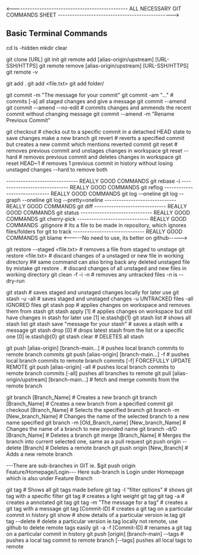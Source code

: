 


<------------------------------------------------ ALL NECESSARY GIT COMMANDS SHEET ------------------------------------------------>



## Basic Terminal Commands
cd
ls -hidden
mkdir
clear


git clone [URL]
git init
git remote add [alias-origin/upstream] [URL-SSH/HTTPS]
git remote remove [alias-origin/upstream] [URL-SSH/HTTPS]
git remote -v


git add .
git add <file.txt>
git add folder/


git commit -m "The message for your commit"
git commit -am "..."                                # commits [-a] all staged changes and give a message
git commit --amend
git commit --amend --no-edit                        # commits changes and ammends the recent commit without changing message
git commit --amend -m "Rename Previous Commit"


git checkout <hashcode>                             # checks out to a specific commit in a detached HEAD state to save changes make a new branch
git revert <hashcode>                               # reverts a specified commit but creates a new commit which mentions reverted commit
git reset <hashcode>                                # removes previous commit and unstages changes in workspace
git reset --hard <hashcode>                         # removes previous commit and deletes changes in workspace
git reset HEAD~1                                    # removes 1 previous commit in history without losing unstaged changes --hard to remove both


------------------------------ REALLY GOOD COMMANDS
git rebase -i <hashcode>
------------------------------ REALLY GOOD COMMANDS
git reflog
------------------------------ REALLY GOOD COMMANDS
git log --oneline
git log --graph --oneline
git log --pretty=oneline
------------------------------ REALLY GOOD COMMANDS
git diff
------------------------------ REALLY GOOD COMMANDS
git status
------------------------------ REALLY GOOD COMMANDS
git cherry-pick
------------------------------ REALLY GOOD COMMANDS
.gitignore                                          # Its a file to be made in repository, which ignores files/folders for git to track
------------------------------ REALLY GOOD COMMANDS
git blame                                           <-----No need to use, its better on github----->


git restore --staged <file.txt>                     # removes a file from staged to unstage
git restore <file.txt>                              # discard changes of a unstaged or new file in working directory ## same command can also bring back any deleted unstaged file by mistake
git restore .                                       # discard changes of all unstaged and new files in working directory
git clean -f -i -n                                  # removes any untracked files -n is --dry-run


git stash                                           # saves staged and unstaged changes locally for later use
git stash -u -all                                   # saves staged and unstaged changes -u UNTRACKED files -all IGNORED files
git stash pop                                       # applies changes on workspace and removes them from stash
git stash apply [1]                                 # applies changes on workspace but still have changes in stash for later use [1] ie.stash@{1}
git stash list                                      # shows all stash list
git stash save "message for your stash"             # saves a stash with a message
git stash drop [0]                                  # drops latest stash from the list or a specific one [0] ie.stash@{0}
git stash clear                                     # DELETES all stash


git push [alias-origin] [branch-main...]            # pushes local branch commits to remote branch commits
git push [alias-origin] [branch-main...] -f         # pushes local branch commits to remote branch commits [-f] FORCEFULLY UPDATE REMOTE
git push [alias-origin] -all                        # pushes local branch commits to remote branch commits [-all] pushes all branches to remote
git pull [alias-origin/upstream] [branch-main...]   # fetch and merge commits from the remote branch


git branch [Branch_Name]                            # Creates a new branch
git branch [Branch_Name] <hashcode>                 # Creates a new branch from a specified commit
git checkout [Branch_Name]                          # Selects the specified branch
git branch -m [New_branch_Name]                     # Changes the name of the selected branch to a new name specified
git branch -m [Old_Branch_name] [New_branch_Name]   # Changes the name of a branch to new provided name 
git branch -d/D [Branch_Name]                       # Deletes a branch
git merge [Branch_Name]                             # Merges the branch into current selected one, same as a pull request
git push origin --delete [Branch]                   # Deletes a remote branch
git push origin [New_Branch]                        # Adds a new remote branch


---There are sub-branches in GIT ie. $git push origin Feature/Homepage/Login--- Here sub-branch is Login under Homepage which is also under Feature Branch


git tag                                             # Shows all git tags made before
git tag -l "filter options"                         # shows git tag with a specific filter
git tag <Version>                                   # creates a light weight git tag
git tag -a <Version>                                # creates a annotated git tag
git tag <Version> -m "The message for a tag"        # creates a git tag with a message
git tag <Version> [Commit-ID]                       # creates a git tag on a particular commit in history
git show <Version>                                  # show details of a particular version ie.tag
git tag --delete <Version>                          # delete a particular version ie.tag locally not remote, use github to delete remote tags easily
git -a -f <version> [Commit-ID]                     # renames a git tag on a particular commit in history
git push [origin] [branch-main] <tag> --tags        # pushes a local tag commit to remote branch [--tags] pushes all local tags to remote

